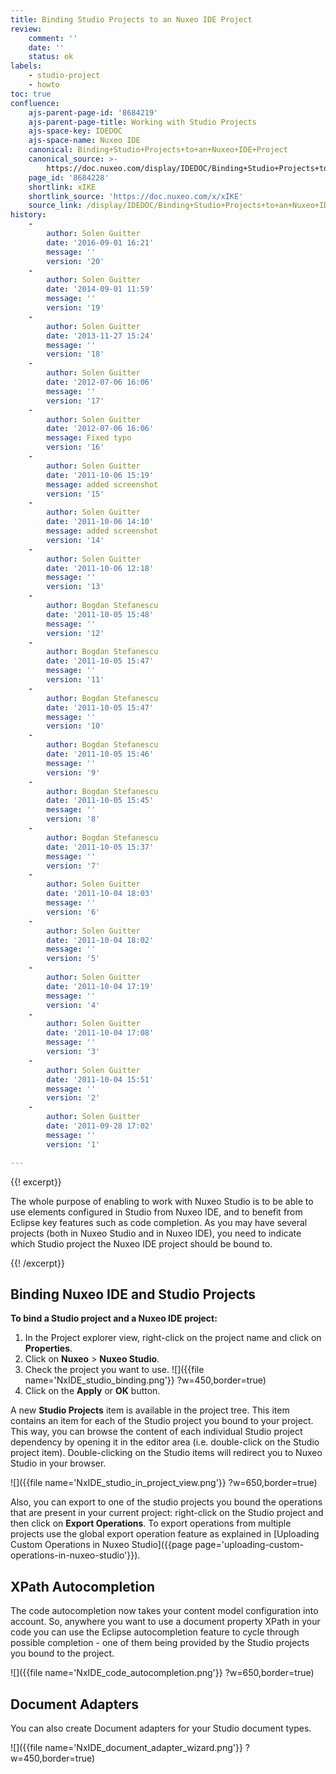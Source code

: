 ```yaml
---
title: Binding Studio Projects to an Nuxeo IDE Project
review:
    comment: ''
    date: ''
    status: ok
labels:
    - studio-project
    - howto
toc: true
confluence:
    ajs-parent-page-id: '8684219'
    ajs-parent-page-title: Working with Studio Projects
    ajs-space-key: IDEDOC
    ajs-space-name: Nuxeo IDE
    canonical: Binding+Studio+Projects+to+an+Nuxeo+IDE+Project
    canonical_source: >-
        https://doc.nuxeo.com/display/IDEDOC/Binding+Studio+Projects+to+an+Nuxeo+IDE+Project
    page_id: '8684228'
    shortlink: xIKE
    shortlink_source: 'https://doc.nuxeo.com/x/xIKE'
    source_link: /display/IDEDOC/Binding+Studio+Projects+to+an+Nuxeo+IDE+Project
history:
    - 
        author: Solen Guitter
        date: '2016-09-01 16:21'
        message: ''
        version: '20'
    - 
        author: Solen Guitter
        date: '2014-09-01 11:59'
        message: ''
        version: '19'
    - 
        author: Solen Guitter
        date: '2013-11-27 15:24'
        message: ''
        version: '18'
    - 
        author: Solen Guitter
        date: '2012-07-06 16:06'
        message: ''
        version: '17'
    - 
        author: Solen Guitter
        date: '2012-07-06 16:06'
        message: Fixed typo
        version: '16'
    - 
        author: Solen Guitter
        date: '2011-10-06 15:19'
        message: added screenshot
        version: '15'
    - 
        author: Solen Guitter
        date: '2011-10-06 14:10'
        message: added screenshot
        version: '14'
    - 
        author: Solen Guitter
        date: '2011-10-06 12:18'
        message: ''
        version: '13'
    - 
        author: Bogdan Stefanescu
        date: '2011-10-05 15:48'
        message: ''
        version: '12'
    - 
        author: Bogdan Stefanescu
        date: '2011-10-05 15:47'
        message: ''
        version: '11'
    - 
        author: Bogdan Stefanescu
        date: '2011-10-05 15:47'
        message: ''
        version: '10'
    - 
        author: Bogdan Stefanescu
        date: '2011-10-05 15:46'
        message: ''
        version: '9'
    - 
        author: Bogdan Stefanescu
        date: '2011-10-05 15:45'
        message: ''
        version: '8'
    - 
        author: Bogdan Stefanescu
        date: '2011-10-05 15:37'
        message: ''
        version: '7'
    - 
        author: Solen Guitter
        date: '2011-10-04 18:03'
        message: ''
        version: '6'
    - 
        author: Solen Guitter
        date: '2011-10-04 18:02'
        message: ''
        version: '5'
    - 
        author: Solen Guitter
        date: '2011-10-04 17:19'
        message: ''
        version: '4'
    - 
        author: Solen Guitter
        date: '2011-10-04 17:08'
        message: ''
        version: '3'
    - 
        author: Solen Guitter
        date: '2011-10-04 15:51'
        message: ''
        version: '2'
    - 
        author: Solen Guitter
        date: '2011-09-28 17:02'
        message: ''
        version: '1'

---
```

{{! excerpt}}

The whole purpose of enabling to work with Nuxeo Studio is to be able to use elements configured in Studio from Nuxeo IDE, and to benefit from Eclipse key features such as code completion. As you may have several projects (both in Nuxeo Studio and in Nuxeo IDE), you need to indicate which Studio project the Nuxeo IDE project should be bound to.

{{! /excerpt}}

## Binding Nuxeo IDE and Studio Projects

**To bind a Studio project and a Nuxeo IDE project:**

1.  In the Project explorer view, right-click on the project name and click on **Properties**.
2.  Click on **Nuxeo** > **Nuxeo Studio**.
3.  Check the project you want to use.
    ![]({{file name='NxIDE_studio_binding.png'}} ?w=450,border=true)
4.  Click on the **Apply** or **OK** button.

A new **Studio Projects** item is available in the project tree. This item contains an item for each of the Studio project you bound to your project. This way, you can browse the content of each individual Studio project dependency by opening it in the editor area (i.e. double-click on the Studio project item). Double-clicking on the Studio items will redirect you to Nuxeo Studio in your browser.

![]({{file name='NxIDE_studio_in_project_view.png'}} ?w=650,border=true)

Also, you can export to one of the studio projects you bound the operations that are present in your current project: right-click on the Studio project and then click on **Export Operations**.
To export operations from multiple projects use the global export operation feature as explained in [Uploading Custom Operations in Nuxeo Studio]({{page page='uploading-custom-operations-in-nuxeo-studio'}}).

## XPath Autocompletion

The code autocompletion now takes your content model configuration into account.
So, anywhere you want to use a document property XPath in your code you can use the Eclipse autocompletion feature to cycle through possible completion - one of them being provided by the Studio projects you bound to the project.

![]({{file name='NxIDE_code_autocompletion.png'}} ?w=650,border=true)

## Document Adapters

You can also create Document adapters for your Studio document types.

![]({{file name='NxIDE_document_adapter_wizard.png'}} ?w=450,border=true)

&nbsp;